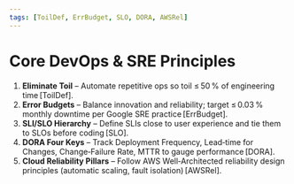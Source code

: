 ```yaml
---
tags: [ToilDef, ErrBudget, SLO, DORA, AWSRel]
---
```

# Core DevOps & SRE Principles

1. **Eliminate Toil** – Automate repetitive ops so toil ≤ 50 % of engineering time [ToilDef].
2. **Error Budgets** – Balance innovation and reliability; target ≤ 0.03 % monthly downtime per Google SRE practice [ErrBudget].
3. **SLI/SLO Hierarchy** – Define SLIs close to user experience and tie them to SLOs before coding [SLO].
4. **DORA Four Keys** – Track Deployment Frequency, Lead‑time for Changes, Change‑Failure Rate, MTTR to gauge performance [DORA].
5. **Cloud Reliability Pillars** – Follow AWS Well‑Architected reliability design principles (automatic scaling, fault isolation) [AWSRel].

